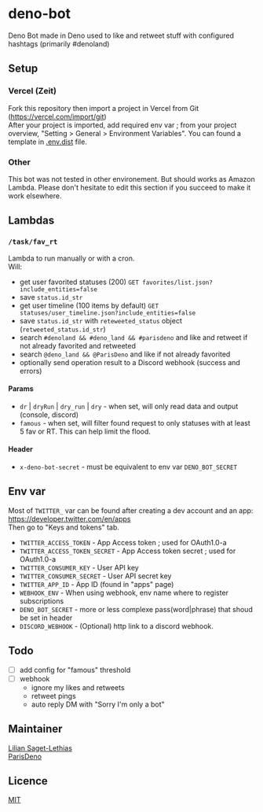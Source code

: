 # deno-bot
Deno Bot made in Deno used to like and retweet stuff with configured hashtags (primarily #denoland)

## Setup
### Vercel (Zeit)
Fork this repository then import a project in Vercel from Git (https://vercel.com/import/git)  
After your project is imported, add required env var ; from your project overview, "Setting > General > Environment Variables". You can found a template in [.env.dist](.env.dist) file.

### Other
This bot was not tested in other environement. But should works as Amazon Lambda. Please don't hesitate to edit this section if you succeed to make it work elsewhere.

## Lambdas
###  `/task/fav_rt`
Lambda to run manually or with a cron.  
Will:
- get user favorited statuses (200) `GET favorites/list.json?include_entities=false`
- save `status.id_str`
- get user timeline (100 items by default) `GET statuses/user_timeline.json?include_entities=false`
- save `status.id_str` with `reteweeted_status` object (`retweeted_status.id_str`)
- search `#denoland && #deno_land && #parisdeno` and like and retweet if not already favorited and retweeted
- search `@deno_land && @ParisDeno` and like if not already favorited
- optionally send operation result to a Discord webhook (success and errors)

#### Params
- `dr` | `dryRun` | `dry_run` | `dry` - when set, will only read data and output (console, discord)
- `famous` - when set, will filter found request to only statuses with at least 5 fav or RT. This can help limit the flood.

#### Header
- `x-deno-bot-secret` - must be equivalent to env var `DENO_BOT_SECRET`

## Env var
Most of `TWITTER_` var can be found after creating a dev account and an app: https://developer.twitter.com/en/apps  
Then go to "Keys and tokens" tab. 

- `TWITTER_ACCESS_TOKEN` - App Access token ; used for OAuth1.0-a
- `TWITTER_ACCESS_TOKEN_SECRET` - App Access token secret ; used for OAuth1.0-a
- `TWITTER_CONSUMER_KEY` - User API key
- `TWITTER_CONSUMER_SECRET` - User API secret key
- `TWITTER_APP_ID` - App ID (found in "apps" page)
- `WEBHOOK_ENV` - When using webhook, env name where to register subscriptions
- `DENO_BOT_SECRET` - more or less complexe pass(word|phrase) that shoud be set in header
- `DISCORD_WEBHOOK` - (Optional) http link to a discord webhook.

## Todo
- [ ] add config for "famous" threshold
- [ ] webhook
  - ignore my likes and retweets
  - retweet pings
  - auto reply DM with "Sorry I'm only a bot"

## Maintainer
[Lilian Saget-Lethias](https://github.com/bios21)  
[ParisDeno](https://github.com/ParisDeno)  

## Licence

[MIT](LICENSE)
